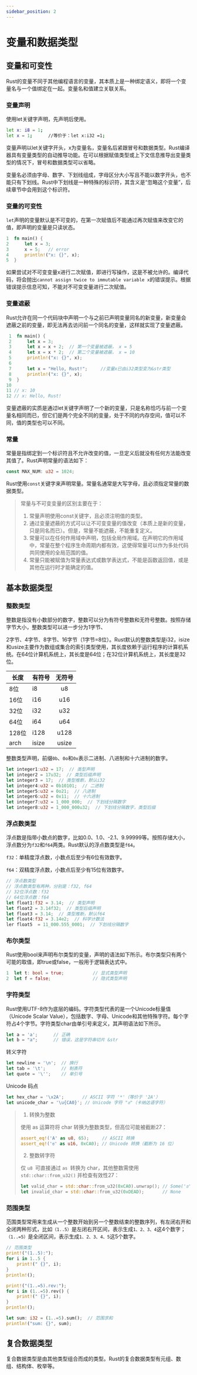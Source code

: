 ```yaml
---
sidebar_position: 2
---
```


# 变量和数据类型

## 变量和可变性

Rust的变量不同于其他编程语言的变量，其本质上是一种绑定语义，即将一个变量名与一个值绑定在一起。变量名和值建立关联关系。

### 变量声明

使用let关键字声明，先声明后使用。

```bash
let x: i8 = 1;
let x = 1; 		//等价于：let x:i32 =1;
```

变量声明以let关键字开头，x为变量名，变量名后紧跟冒号和数据类型。Rust编译器具有变量类型的自动推导功能。在可以根据赋值类型或上下文信息推导出变量类型的情况下，冒号和数据类型可以省略。

变量名必须由字母、数字、下划线组成，字母区分大小写且不能以数字开头，也不能只有下划线。Rust中下划线是一种特殊的标识符，其含义是“忽略这个变量”，后续章节中会用到这个标识符。

### 变量的可变性

`let`声明的变量默认是不可变的，在第一次赋值后不能通过再次赋值来改变它的值，即声明的变量是只读状态。

```rust
1  fn main() {
2      let x = 3;
3      x = 5; 	// error
4      println!("x: {}", x);
5  }
```

如果尝试对不可变变量x进行二次赋值，即进行写操作，这是不被允许的。编译代码，将会抛出`cannot assign twice to immutable variable x`的错误提示。根据错误提示信息可知，不能对不可变变量进行二次赋值。

### 变量遮蔽

Rust允许在同一个代码块中声明一个与之前已声明变量同名的新变量，新变量会遮蔽之前的变量，即无法再去访问前一个同名的变量，这样就实现了变量遮蔽。

```rust
 1  fn main() {
 2      let x = 3;
 3      let x = x + 2;	// 第一个变量被遮蔽， x = 5
 4      let x = x * 2;	// 第二个变量被遮蔽， x = 10
 5      println!("x: {}", x);
 6
 7      let x = "Hello, Rust!";	 	//变量x已由i32类型变为&str类型
 8      println!("x: {}", x);
 9  }
10
11 // x: 10
12 // x: Hello, Rust!
```

变量遮蔽的实质是通过let关键字声明了一个新的变量，只是名称恰巧与前一个变量名相同而已，但它们是两个完全不同的变量，处于不同的内存空间，值可以不同，值的类型也可以不同。

### 常量

常量是指绑定到一个标识符且不允许改变的值，一旦定义后就没有任何方法能改变其值了。Rust声明常量的语法如下：

```rust
const MAX_NUM: u32 = 1024;
```

Rust使用`const`关键字来声明常量。常量名通常是大写字母，且必须指定常量的数据类型。

> 常量与不可变变量的区别主要在于：
>
> 1. 常量声明使用const关键字，且必须注明值的类型。
> 2. 通过变量遮蔽的方式可以让不可变变量的值改变（本质上是新的变量，只是同名而已）。但是，常量不能遮蔽，不能重复定义。
> 3. 常量可以在任何作用域中声明，包括全局作用域。在声明它的作用域中，常量在整个程序生命周期内都有效，这使得常量可以作为多处代码共同使用的全局范围的值。
> 4. 常量只能被赋值为常量表达式或数学表达式，不能是函数返回值，或是其他在运行时才能确定的值。

## 基本数据类型

### 整数类型

整数是指没有小数部分的数字，整数可以分为有符号整数和无符号整数。按照存储字节大小，整数类型可以进一步分为1字节、

2字节、4字节、8字节、16字节（1字节=8位）。Rust默认的整数类型是i32，isize和usize主要作为数组或集合的索引类型使用，其长度依赖于运行程序的计算机系统。在64位计算机系统上，其长度是64位；在32位计算机系统上，其长度是32位。

| 长度  | 有符号 | 无符号 |
| ------- | -------- | :------: |
| 8位   | i8     |   u8   |
| 16位  | i16    |  u16  |
| 32位  | i32    |  u32  |
| 64位  | i64    |  u64  |
| 128位 | i128   |  u128  |
| arch  | isize  | usize |

整数类型声明，前缀`0b`、`0o`和`0x`表示二进制、八进制和十六进制的数字。

```rust
let integer1:u32 = 17;  // 类型声明
let integer2 = 17u32;  // 类型后缀声明
let integer3 = 17;  // 类型推断，默认i32
let integer4:u32 = 0b10101;  // 二进制
let integer5:u32 = 0o21;  // 八进制
let integer6:u32 = 0x11;  // 十六进制
let integer7:u32 = 1_000_000;  // 下划线分隔数字
let integer8:u32 = 1_000_000u32;  // 下划线分隔数字，类型后缀
```

### 浮点数类型

浮点数是指带小数点的数字，比如0.0、1.0、-2.1、9.99999等。按照存储大小，浮点数分为`f32`和`f64`两类。Rust默认的浮点数类型是`f64`。

`f32`：单精度浮点数，小数点后至少有6位有效数字。

`f64`：双精度浮点数，小数点后至少有15位有效数字。

```rust
// 浮点数类型
// 浮点数类型有两种，分别是：f32, f64
// 32位浮点数：f32
// 64位浮点数：f64
let float1:f32 = 3.14;  // 类型声明
let float2 = 3.14f32;  // 类型后缀声明
let float3 = 3.14;  // 类型推断，默认f64
let float4:f32 = 3.14e2;  // 科学计数法
ler float5  = 11_000.555_0001;  // 下划线分隔数字
```

### 布尔类型

Rust使用bool来声明布尔类型的变量，声明的语法如下所示。布尔类型只有两个可能的取值，即true或false，一般用于逻辑表达式中。

```rust
1  let t: bool = true;           // 显式类型声明
2  let f = false;                // 隐式类型声明
```

### 字符类型

Rust使用UTF-8作为底层的编码。字符类型代表的是一个Unicode标量值（Unicode Scalar Value），包括数字、字母、Unicode和其他特殊字符。每个字符占4个字节。字符类型char由单引号来定义，其声明语法如下所示。

```rust
let a = 'a';      // 正确
let b = "a";      // 错误，这是字符串切片 &str
```

转义字符

```rust
let newline = '\n';  // 换行
let tab = '\t';      // 制表符
let quote = '\'';    // 单引号
```

Unicode 码点

```rust
let hex_char = '\x2A';       // ASCII 字符 '*'（等价于 '2A'）
let unicode_char = '\u{CA0}'; // Unicode 字符 "ಠ"（卡纳达语字符）
```

> 1. 转换为整数
>
> 使用 as 运算符将 char 转换为整数类型，但高位可能被截断27：
>
> ```rust
> assert_eq!('A' as u8, 65);     // ASCII 转换
> assert_eq!('ಠ' as u16, 0xCA0); // Unicode 转换（截断为 16 位）
> ```
>
> 2. 整数转字符
>
> 仅 `u8 `可直接通过 `as `转换为 char，其他整数需使用` std::char::from_u32()` 并检查有效性27：
>
> ```rust
> let valid_char = std::char::from_u32(0xCA0).unwrap(); // Some('ಠ')
> let invalid_char = std::char::from_u32(0xDEAD);       // None
> ```

### 范围类型

范围类型常用来生成从一个整数开始到另一个整数结束的整数序列，有左闭右开和全闭两种形式，比如`（1..5）`是左闭右开区间，表示生成`1、2、3、4`这4个数字；`（1..=5）`是全闭区间，表示生成`1、2、3、4、5`这5个数字。

```rust
// 范围类型
print!("(1..5):");
for i in 1..5 {
    print!(" {}", i);
}
println!();

print!("(1..=5).rev:");
for i in (1..=5).rev() {
    print!(" {}", i);
}
println!();

let sum: i32 = (1..=5).sum();  // 范围求和
println!("sum: {}", sum);
```

## 复合数据类型

复合数据类型是由其他类型组合而成的类型。Rust的复合数据类型有元组、数组、结构体、枚举等。